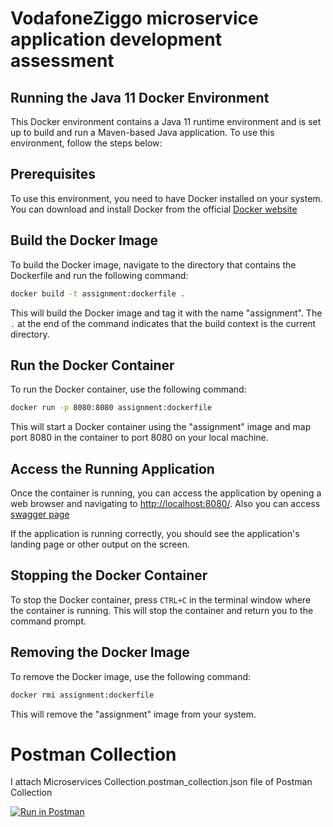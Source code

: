 # VodafoneZiggo microservice application development assessment

## Running the Java 11 Docker Environment

This Docker environment contains a Java 11 runtime environment and is set up to build and run a Maven-based Java application. To use this environment, follow the steps below:

## Prerequisites

To use this environment, you need to have Docker installed on your system. You can download and install Docker from the official [Docker website](https://www.docker.com/get-started)


## Build the Docker Image
To build the Docker image, navigate to the directory that contains the Dockerfile and run the following command:

```bash
docker build -t assignment:dockerfile .
```
This will build the Docker image and tag it with the name "assignment". The `.` at the end of the command indicates that the build context is the current directory.

## Run the Docker Container
To run the Docker container, use the following command:
```bash
docker run -p 8080:8080 assignment:dockerfile
```
This will start a Docker container using the "assignment" image and map port 8080 in the container to port 8080 on your local machine.

## Access the Running Application

Once the container is running, you can access the application by opening a web browser and navigating to [http://localhost:8080/](http://localhost:8080/). 
Also you can access [swagger page](http://localhost:8080/swagger-ui/#/)

If the application is running correctly, you should see the application's landing page or other output on the screen.

## Stopping the Docker Container
To stop the Docker container, press `CTRL+C` in the terminal window where the container is running. This will stop the container and return you to the command prompt.

## Removing the Docker Image
To remove the Docker image, use the following command:
```bash
docker rmi assignment:dockerfile
```
This will remove the "assignment" image from your system.

# Postman Collection
I attach Microservices Collection.postman_collection.json file of Postman Collection

[![Run in Postman](https://run.pstmn.io/button.svg)](https://app.getpostman.com/run-collection/25511860-90033aa6-a6cc-422a-9e3d-ddf1a2c0fcbf?action=collection%2Ffork&collection-url=entityId%3D25511860-90033aa6-a6cc-422a-9e3d-ddf1a2c0fcbf%26entityType%3Dcollection%26workspaceId%3D8f4253e3-76e6-47cd-862a-1f609aa2b9ba)
